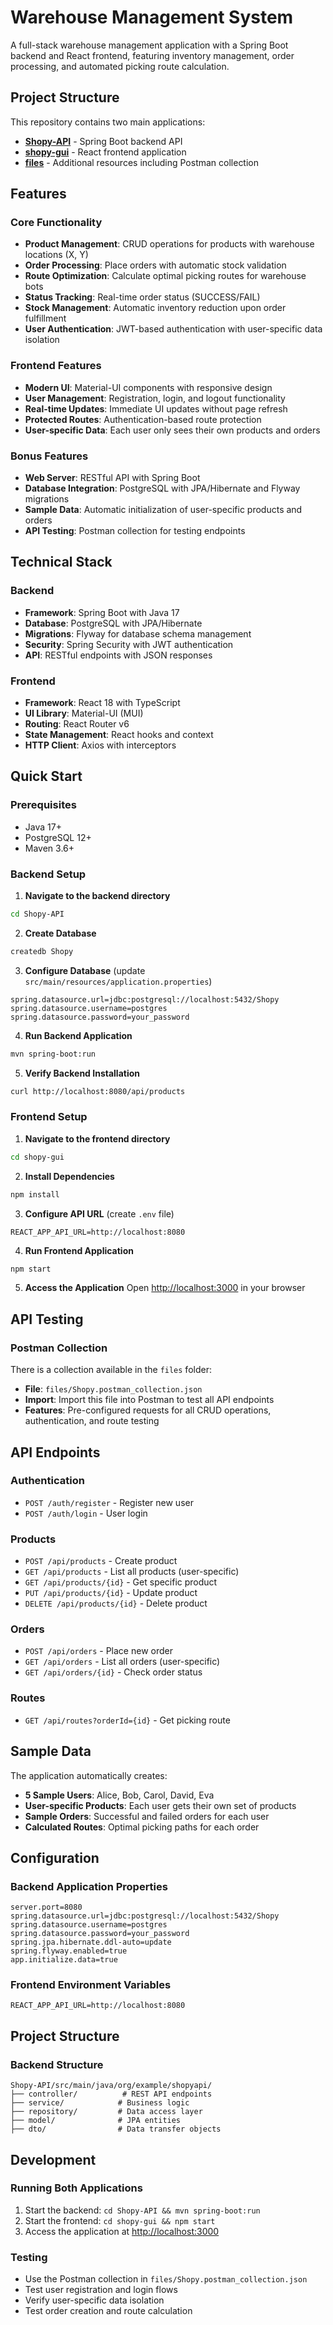 # Warehouse Management System

A full-stack warehouse management application with a Spring Boot backend and React frontend, featuring inventory management, order processing, and automated picking route calculation.

## Project Structure

This repository contains two main applications:

- **[Shopy-API](./Shopy-API/)** - Spring Boot backend API
- **[shopy-gui](./shopy-gui/)** - React frontend application
- **[files](./files/)** - Additional resources including Postman collection

## Features

### Core Functionality
- **Product Management**: CRUD operations for products with warehouse locations (X, Y)
- **Order Processing**: Place orders with automatic stock validation
- **Route Optimization**: Calculate optimal picking routes for warehouse bots
- **Status Tracking**: Real-time order status (SUCCESS/FAIL)
- **Stock Management**: Automatic inventory reduction upon order fulfillment
- **User Authentication**: JWT-based authentication with user-specific data isolation

### Frontend Features
- **Modern UI**: Material-UI components with responsive design
- **User Management**: Registration, login, and logout functionality
- **Real-time Updates**: Immediate UI updates without page refresh
- **Protected Routes**: Authentication-based route protection
- **User-specific Data**: Each user only sees their own products and orders

### Bonus Features
- **Web Server**: RESTful API with Spring Boot
- **Database Integration**: PostgreSQL with JPA/Hibernate and Flyway migrations
- **Sample Data**: Automatic initialization of user-specific products and orders
- **API Testing**: Postman collection for testing endpoints

## Technical Stack

### Backend
- **Framework**: Spring Boot with Java 17
- **Database**: PostgreSQL with JPA/Hibernate
- **Migrations**: Flyway for database schema management
- **Security**: Spring Security with JWT authentication
- **API**: RESTful endpoints with JSON responses

### Frontend
- **Framework**: React 18 with TypeScript
- **UI Library**: Material-UI (MUI)
- **Routing**: React Router v6
- **State Management**: React hooks and context
- **HTTP Client**: Axios with interceptors

## Quick Start

### Prerequisites
- Java 17+
- PostgreSQL 12+
- Maven 3.6+

### Backend Setup

1. **Navigate to the backend directory**
```bash
cd Shopy-API
```

2. **Create Database**
```bash
createdb Shopy
```

3. **Configure Database** (update `src/main/resources/application.properties`)
```properties
spring.datasource.url=jdbc:postgresql://localhost:5432/Shopy
spring.datasource.username=postgres
spring.datasource.password=your_password
```

4. **Run Backend Application**
```bash
mvn spring-boot:run
```

5. **Verify Backend Installation**
```bash
curl http://localhost:8080/api/products
```

### Frontend Setup

1. **Navigate to the frontend directory**
```bash
cd shopy-gui
```

2. **Install Dependencies**
```bash
npm install
```

3. **Configure API URL** (create `.env` file)
```env
REACT_APP_API_URL=http://localhost:8080
```

4. **Run Frontend Application**
```bash
npm start
```

5. **Access the Application**
Open [http://localhost:3000](http://localhost:3000) in your browser

## API Testing

### Postman Collection
There is a collection available in the `files` folder:
- **File**: `files/Shopy.postman_collection.json`
- **Import**: Import this file into Postman to test all API endpoints
- **Features**: Pre-configured requests for all CRUD operations, authentication, and route testing

## API Endpoints

### Authentication
- `POST /auth/register` - Register new user
- `POST /auth/login` - User login

### Products
- `POST /api/products` - Create product
- `GET /api/products` - List all products (user-specific)
- `GET /api/products/{id}` - Get specific product
- `PUT /api/products/{id}` - Update product
- `DELETE /api/products/{id}` - Delete product

### Orders
- `POST /api/orders` - Place new order
- `GET /api/orders` - List all orders (user-specific)
- `GET /api/orders/{id}` - Check order status

### Routes
- `GET /api/routes?orderId={id}` - Get picking route

## Sample Data

The application automatically creates:
- **5 Sample Users**: Alice, Bob, Carol, David, Eva
- **User-specific Products**: Each user gets their own set of products
- **Sample Orders**: Successful and failed orders for each user
- **Calculated Routes**: Optimal picking paths for each order

## Configuration

### Backend Application Properties
```properties
server.port=8080
spring.datasource.url=jdbc:postgresql://localhost:5432/Shopy
spring.datasource.username=postgres
spring.datasource.password=your_password
spring.jpa.hibernate.ddl-auto=update
spring.flyway.enabled=true
app.initialize.data=true
```

### Frontend Environment Variables
```env
REACT_APP_API_URL=http://localhost:8080
```

## Project Structure

### Backend Structure
```
Shopy-API/src/main/java/org/example/shopyapi/
├── controller/          # REST API endpoints
├── service/            # Business logic
├── repository/         # Data access layer
├── model/              # JPA entities
├── dto/                # Data transfer objects
```

## Development

### Running Both Applications
1. Start the backend: `cd Shopy-API && mvn spring-boot:run`
2. Start the frontend: `cd shopy-gui && npm start`
3. Access the application at [http://localhost:3000](http://localhost:3000)

### Testing
- Use the Postman collection in `files/Shopy.postman_collection.json`
- Test user registration and login flows
- Verify user-specific data isolation
- Test order creation and route calculation
